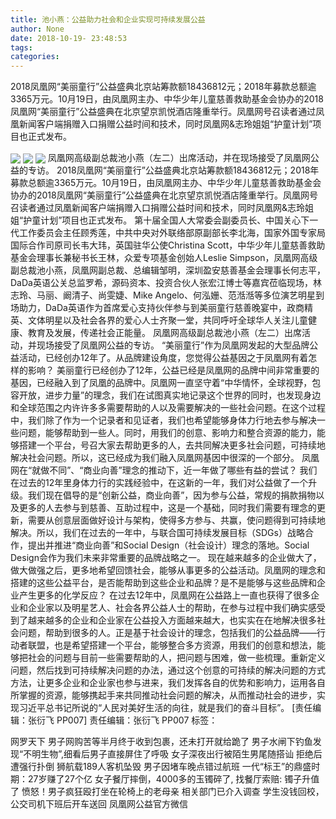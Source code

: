 ```yaml
---
title: 池小燕：公益助力社会和企业实现可持续发展公益
author: None
date: 2018-10-19- 23:48:53
tags: 
categories: 
---
```

2018凤凰网“美丽童行”公益盛典北京站筹款额18436812元；2018年募款总额逾3365万元。10月19日，由凤凰网主办、中华少年儿童慈善救助基金会协办的2018凤凰网“美丽童行”公益盛典在北京望京凯悦酒店隆重举行。凤凰网号召读者通过凤凰新闻客户端捐赠入口捐赠公益时间和技术，同时凤凰网&志玲姐姐“护童计划”项目也正式发布。
<!-- more -->
                                
<img align="center" border="0" src="http://p2.ifengimg.com/a/2018_42/fb00bbab9955b72_size66_w600_h400.jpg" />
                                            
<img align="center" border="0" src="http://p2.ifengimg.com/a/2016/0810/204c433878d5cf9size1_w16_h16.png" />
                            
<img align="center" border="0" src="//d.ifengimg.com/w80_h80_nocache/p2.ifengimg.com/a/2017/0713/729b9117cba803bsize40_w430_h430.jpg" />
凤凰网高级副总裁池小燕（左二）出席活动，并在现场接受了凤凰网公益的专访。
2018凤凰网“美丽童行”公益盛典北京站筹款额18436812元；2018年募款总额逾3365万元。10月19日，由凤凰网主办、中华少年儿童慈善救助基金会协办的2018凤凰网“美丽童行”公益盛典在北京望京凯悦酒店隆重举行。凤凰网号召读者通过凤凰新闻客户端捐赠入口捐赠公益时间和技术，同时凤凰网&志玲姐姐“护童计划”项目也正式发布。
第十届全国人大常委会副委员长、中国关心下一代工作委员会主任顾秀莲，中共中央对外联络部原副部长李北海，国家外国专家局国际合作司原司长韦大玮，英国驻华公使Christina Scott，中华少年儿童慈善救助基金会理事长兼秘书长王林，众爱专项基金创始人Leslie Simpson，凤凰网高级副总裁池小燕，凤凰网副总裁、总编辑邹明，深圳盈安慈善基金会理事长何志平，DaDa英语公关总监罗希，源码资本、投资合伙人张宏江博士等嘉宾莅临现场，林志玲、马丽、阚清子、尚雯婕、Mike Angelo、何泓姗、范湉湉等多位演艺明星到场助力，DaDa英语作为首席爱心支持伙伴参与到美丽童行慈善晚宴中，政商精英、文体明星以及社会各界的爱心人士齐聚一堂，共同呼吁全球华人关注儿童健康、教育及发展，传递社会正能量。
凤凰网高级副总裁池小燕（左二）出席活动，并现场接受了凤凰网公益的专访。
“美丽童行”作为凤凰网发起的大型品牌公益活动，已经创办12年了。从品牌建设角度，您觉得公益基因之于凤凰网有着怎样的影响？
美丽童行已经创办了12年，公益已经是凤凰网的品牌中间非常重要的基因，已经融入到了凤凰的品牌中。凤凰网一直坚守着“中华情怀，全球视野，包容开放，进步力量”的理念，我们在试图真实地记录这个世界的同时，也发现身边和全球范围之内许许多多需要帮助的人以及需要解决的一些社会问题。在这个过程中，我们除了作为一个记录者和见证者，我们也希望能够身体力行地去参与解决一些问题，能够帮助到一些人。同时，用我们的创意、影响力和整合资源的能力，能够搭建一个平台，号召大家去帮助更多的人，去共同解决更多社会问题，可持续地解决社会问题。所以，这已经成为我们融入凤凰网基因中很深的一个部分。
凤凰网在“就做不同”、“商业向善”理念的推动下，近一年做了哪些有益的尝试？
我们在过去的12年里身体力行的实践经验中，在这新的一年，我们对公益做了一个升级。我们现在倡导的是“创新公益，商业向善”，因为参与公益，常规的捐款捐物以及更多的人去参与到慈善、互助过程中，这是一个基础，同时我们需要有理念的更新，需要从创意层面做好设计与架构，使得多方参与、共赢，使问题得到可持续地解决。所以，我们在过去的一年中，与联合国可持续发展目标（SDGs）战略合作，提出并推进“商业向善”和Social Design（社会设计）理念的落地。Social Design会作为我们未来非常重要的品牌战略之一。
现在越来越多的企业做大了，做大做强之后，更多地希望回馈社会，能够从事更多的公益活动。凤凰网的理念和搭建的这些公益平台，是否能帮助到这些企业和品牌？是不是能够与这些品牌和企业产生更多的化学反应？
在过去12年中，凤凰网在公益路上一直也获得了很多企业和企业家以及明星艺人、社会各界公益人士的帮助，在参与过程中我们确实感受到了越来越多的企业和企业家在公益投入方面越来越大，也实实在在地解决很多社会问题，帮助到很多的人。正是基于社会设计的理念，包括我们的公益品牌——行动者联盟，也是希望搭建一个平台，能够整合多方资源，用我们的创意和想法，能够把社会的问题与目前一些需要帮助的人，把问题与困难，做一些梳理。重新定义问题，然后找到可持续解决问题的办法，通过这个创意的可持续的解决问题的方式方法，让更多企业和企业家也参与进来，我们发挥各自的优势和影响力，运用各自所掌握的资源，能够携起手来共同推动社会问题的解决，从而推动社会的进步，实现习近平总书记所说的“人民对美好生活的向往，就是我们的奋斗目标”。
                                [责任编辑：张衍飞                                    PP007]                            
                                责任编辑：张衍飞                                    PP007                            
                                标签：                                    
                                                                    
网罗天下
男子网购苦等半月终于收到包裹，还未打开就给跪了
男子水闸下钓鱼发现“不明生物”,细看后男子直接屏住了呼吸
女子深夜出行被陌生男尾随搭讪 拒绝后遭强行扑倒
狮航载189人客机坠毁 男子因堵车晚点错过航班
一代“标王”的鼎盛时期：27岁赚了27个亿
女子餐厅摔倒，4000多的玉镯碎了, 找餐厅索赔: 镯子升值了
愤怒！男子疯狂殴打坐在轮椅上的老母亲 相关部门已介入调查
学生没钱回校，公交司机下班后开车送回
凤凰网公益官方微信
                                        
                                    
